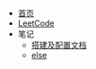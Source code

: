 * [首页](/)
* [LeetCode](/leetCode/1-10)
* 笔记
  * [搭建及配置文档](/studyDoc/profileDoc/)
  * [else](/studyDoc/other/)